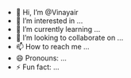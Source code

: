 - 👋 Hi, I’m @Vinayair
- 👀 I’m interested in ...
- 🌱 I’m currently learning ...
- 💞️ I’m looking to collaborate on ...
- 📫 How to reach me ...
- 😄 Pronouns: ...
- ⚡ Fun fact: ...

<!---
Vinayair/Vinayair is a ✨ special ✨ repository because its `README.md` (this file) appears on your GitHub profile.
You can click the Preview link to take a look at your changes.
--->
